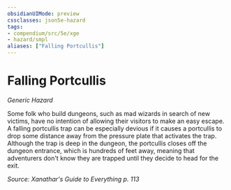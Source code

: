 ```yaml
---
obsidianUIMode: preview
cssclasses: json5e-hazard
tags:
- compendium/src/5e/xge
- hazard/smpl
aliases: ["Falling Portcullis"]
---
```

# Falling Portcullis
*Generic Hazard*  

Some folk who build dungeons, such as mad wizards in search of new victims, have no intention of allowing their visitors to make an easy escape. A falling portcullis trap can be especially devious if it causes a portcullis to drop some distance away from the pressure plate that activates the trap. Although the trap is deep in the dungeon, the portcullis closes off the dungeon entrance, which is hundreds of feet away, meaning that adventurers don't know they are trapped until they decide to head for the exit.

*Source: Xanathar's Guide to Everything p. 113*